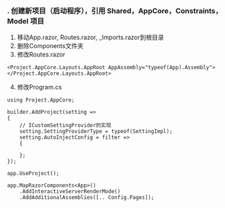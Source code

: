 ### . 创建新项目（启动程序），引用 Shared，AppCore，Constraints，Model 项目

1. 移动App.razor, Routes.razor, _Imports.razor到根目录
2. 删除Components文件夹
3. 修改Routes.razor
```CSharp
<Project.AppCore.Layouts.AppRoot AppAssembly="typeof(App).Assembly"></Project.AppCore.Layouts.AppRoot>
```
4. 修改Program.cs
```CSharp
using Project.AppCore;

builder.AddProject(setting =>
{
    // ICustomSettingProvider的实现
    setting.SettingProviderType = typeof(SettingImpl);
    setting.AutoInjectConfig = filter =>
    {

    };
});

app.UseProject();

app.MapRazorComponents<App>()
    .AddInteractiveServerRenderMode()
    .AddAdditionalAssemblies([.. Config.Pages]);

```
